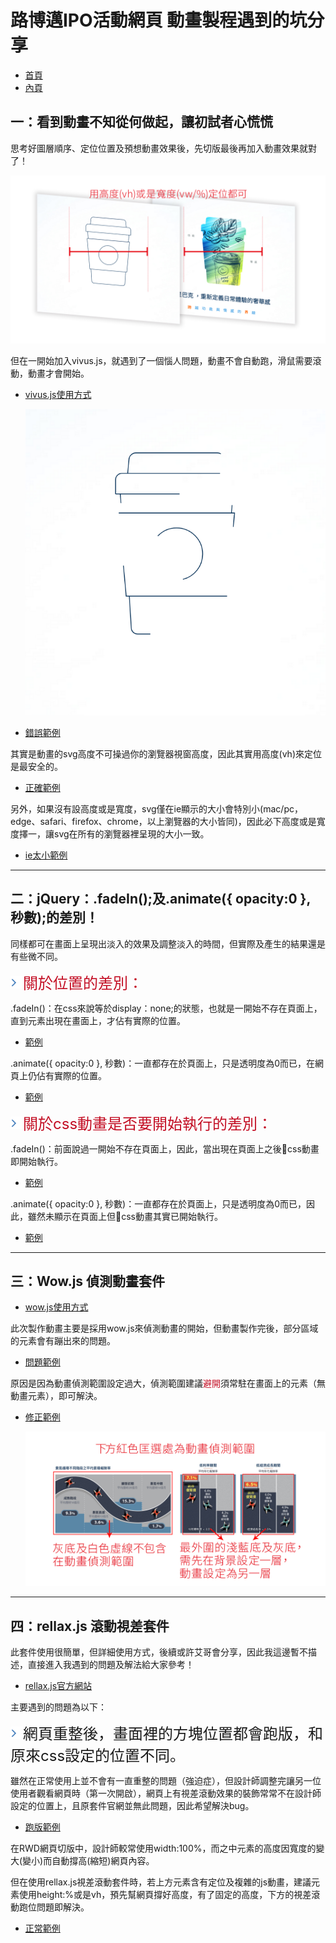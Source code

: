 # 路博邁IPO活動網頁 動畫製程遇到的坑分享
*  [首頁](http://www.milky-sky.com/brangista/IPO/IPOexperienceShare/ipo/index.html) 
*  [內頁](http://www.milky-sky.com/brangista/IPO/IPOexperienceShare/ipo/main.html) 

## 一：看到動畫不知從何做起，讓初試者心慌慌
思考好圖層順序、定位位置及預想動畫效果後，先切版最後再加入動畫效果就對了！

   ![printscreen](images/01.jpg)

但在一開始加入vivus.js，就遇到了一個惱人問題，動畫不會自動跑，滑鼠需要滾動，動畫才會開始。
*  [vivus.js使用方式](https://github.com/erichsupower/vivus.js-exercise) 

   ![printscreen](images/02.png)

*  [錯誤範例](http://www.milky-sky.com/brangista/IPO/IPOexperienceShare/vivus_error/) 

其實是動畫的svg高度不可操過你的瀏覽器視窗高度，因此其實用高度(vh)來定位是最安全的。

*  [正確範例](http://www.milky-sky.com/brangista/IPO/IPOexperienceShare/vivus_correct/) 

另外，如果沒有設高度或是寬度，svg僅在ie顯示的大小會特別小(mac/pc，edge、safari、firefox、chrome，以上瀏覽器的大小皆同)，因此必下高度或是寬度擇一，讓svg在所有的瀏覽器裡呈現的大小一致。

*  [ie太小範例](http://www.milky-sky.com/brangista/IPO/IPOexperienceShare/vivus_height/) 


* * *

 
## 二：jQuery：.fadeIn();及.animate({ opacity:0 }, 秒數);的差別！

同樣都可在畫面上呈現出淡入的效果及調整淡入的時間，但實際及產生的結果還是有些微不同。

<img src="images/item01.png" width="20px"/><font color=#c30d23 size=5>關於位置的差別：</font>


.fadeIn()：在css來說等於display：none;的狀態，也就是一開始不存在頁面上，直到元素出現在畫面上，才佔有實際的位置。
*  [範例](http://www.milky-sky.com/brangista/IPO/IPOexperienceShare/IPOfadeIn/) 
  
.animate({ opacity:0 }, 秒數)：一直都存在於頁面上，只是透明度為0而已，在網頁上仍佔有實際的位置。
*  [範例](http://demo.www.zhe.tw/Alice/nb/IPO/index.html)  

<img src="images/item01.png" width="20px"/><font color=#c30d23 size=5>關於css動畫是否要開始執行的差別：</font>

.fadeIn()：前面說過一開始不存在頁面上，因此，當出現在頁面上之後css動畫即開始執行。
*  [範例](http://www.milky-sky.com/brangista/IPO/IPOexperienceShare/IPOfadeIn/) 

.animate({ opacity:0 }, 秒數)：一直都存在於頁面上，只是透明度為0而已，因此，雖然未顯示在頁面上但css動畫其實已開始執行。
*  [範例](http://www.milky-sky.com/brangista/IPO/IPOexperienceShare/IPOtextOpacity/) 


* * *


## 三：Wow.js 偵測動畫套件

*  [wow.js使用方式](https://github.com/aliceyen/animateShare) 

此次製作動畫主要是採用wow.js來偵測動畫的開始，但動畫製作完後，部分區域的元素會有蹦出來的問題。

*  [問題範例](http://www.milky-sky.com/brangista/IPO/IPOexperienceShare/IPOpopOut/main.html) 

原因是因為動畫偵測範圍設定過大，偵測範圍建議<font color=#c30d23>避開</font>須常駐在畫面上的元素（無動畫元素），即可解決。

*  [修正範例](http://www.milky-sky.com/brangista/IPO/IPOexperienceShare/ipo/main.html) 

   ![printscreen](images/04.jpg)

* * *


## 四：rellax.js 滾動視差套件

此套件使用很簡單，但詳細使用方式，後續或許艾哥會分享，因此我這邊暫不描述，直接進入我遇到的問題及解法給大家參考！

*  [rellax.js官方網站](https://dixonandmoe.com/rellax/) 

主要遇到的問題為以下：

<img src="images/item01.png" width="20px"/><font  size=5>網頁重整後，畫面裡的方塊位置都會跑版，和原來css設定的位置不同。</font>

雖然在正常使用上並不會有一直重整的問題（強迫症），但設計師調整完讓另一位使用者觀看網頁時（第一次開啟），網頁上有視差滾動效果的裝飾常常不在設計師設定的位置上，且原套件官網並無此問題，因此希望解決bug。

*  [跑版範例](http://www.milky-sky.com/brangista/IPO/IPOexperienceShare/IPOrellax/main.html) 
  
在RWD網頁切版中，設計師較常使用width:100%，而之中元素的高度因寬度的變大(變小)而自動撐高(縮短)網頁內容。

但在使用rellax.js視差滾動套件時，若上方元素含有定位及複雜的js動畫，建議元素使用height:%或是vh，預先幫網頁撐好高度，有了固定的高度，下方的視差滾動跑位問題即解決。

*  [正常範例](http://www.milky-sky.com/brangista/IPO/IPOexperienceShare/ipo/main.html) 

 
